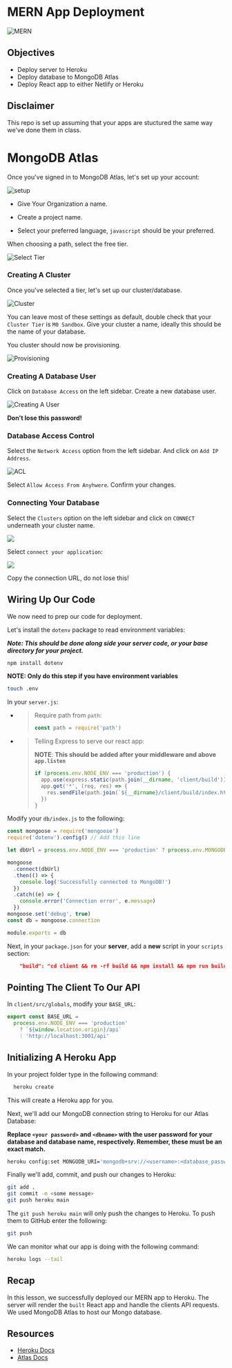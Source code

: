 # MERN App Deployment

![MERN](https://i.morioh.com/139b757e13.png)

## Objectives

- Deploy server to Heroku
- Deploy database to MongoDB Atlas
- Deploy React app to either Netlify or Heroku

## Disclaimer

This repo is set up assuming that your apps are stuctured the same way we've done them in class.

# MongoDB Atlas

Once you've signed in to MongoDB Atlas, let's set up your account:

![setup](images/account-setup.png)

- Give Your Organization a name.

- Create a project name.

- Select your preferred language, `javascript` should be your preferred.

When choosing a path, select the free tier.

![Select Tier](images/tier.png)

### Creating A Cluster

Once you've selected a tier, let's set up our cluster/database.

![Cluster](images/create-cluster.png)

You can leave most of these settings as default, double check that your `Cluster Tier` is `M0 Sandbox`. Give your cluster a name, ideally this should be the name of your database.

You cluster should now be provisioning.

![Provisioning](images/cluster-provisioning.png)

### Creating A Database User

Click on `Database Access` on the left sidebar. Create a new database user.

![Creating A User](images/auth-db.png)

**Don't lose this password!**

### Database Access Control

Select the `Network Access` option from the left sidebar. And click on `Add IP Address`.

![ACL](images/acl.png)

Select `Allow Access From Anyhwere`. Confirm your changes.

### Connecting Your Database

Select the `Clusters` option on the left sidebar and click on `CONNECT` underneath your cluster name.

![](images/db-connect.png)

Select `connect your application`:

![](images/connection-url.png)

Copy the connection URL, do not lose this!

## Wiring Up Our Code

We now need to prep our code for deployment.

Let's install the `dotenv` package to read environment variables:

**_Note: This should be done along side your server code, or your base directory for your project._**

```sh
npm install dotenv
```
**NOTE: Only do this step if you have environment variables**

```sh
touch .env
```

In your `server.js`:

- > Require path from `path`:
  >
  > ```js
  > const path = require('path')
  > ```

- > Telling Express to serve our react app:
  >
  > **NOTE**: **This should be added after your middleware and above `app.listen`**
  >
  > ```js
  > if (process.env.NODE_ENV === 'production') {
  >   app.use(express.static(path.join(__dirname, 'client/build')))
  >   app.get('*', (req, res) => {
  >     res.sendFile(path.join(`${__dirname}/client/build/index.html`))
  >   })
  > }
  > ```

Modify your `db/index.js` to the following:

```js
const mongoose = require('mongoose')
require('dotenv').config() // Add this line

let dbUrl = process.env.NODE_ENV === 'production' ? process.env.MONGODB_URI : 'mongodb://127.0.0.1:27017/todo_tracker'

mongoose
  .connect(dbUrl)
  .then(() => {
    console.log('Successfully connected to MongoDB!')
  })
  .catch((e) => {
    console.error('Connection error', e.message)
  })
mongoose.set('debug', true)
const db = mongoose.connection

module.exports = db
```
Next, in your `package.json` for your **server**, add a **new** script in your `scripts` section:

```json
    "build": "cd client && rm -rf build && npm install && npm run build"
```

## Pointing The Client To Our API

In `client/src/globals`, modify your `BASE_URL`:

```js
export const BASE_URL =
  process.env.NODE_ENV === 'production'
    ? `${window.location.origin}/api`
    : 'http://localhost:3001/api'
```

## Initializing A Heroku App

In your project folder type in the following command:

```sh
  heroku create
```

This will create a Heroku app for you.

Next, we'll add our MongoDB connection string to Heroku for our Atlas Database:

**Replace `<your password>` and `<dbname>` with the user password for your database and database name, respectively. Remember, these must be an exact match.**

```sh
heroku config:set MONGODB_URI='mongodb+srv://<username>:<database_password>@<cluster>.i57hr.mongodb.net/<database_name>?retryWrites=true&w=majority'
```

Finally we'll add, commit, and push our changes to Heroku:

```sh
git add .
git commit -m <some message>
git push heroku main
```

The `git push heroku main` will only push the changes to Heroku. To push them to GitHub enter the following:

```sh
git push
```

We can monitor what our app is doing with the following command:

```sh
heroku logs --tail
```

## Recap

In this lesson, we successfully deployed our MERN app to Heroku. The server will render the `built` React app and handle the clients API requests.
We used MongoDB Atlas to host our Mongo database.

## Resources

- [Heroku Docs](https://devcenter.heroku.com/categories/heroku-architecture)
- [Atlas Docs](https://docs.mongodb.com/)
